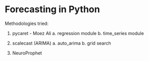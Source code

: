 # Forecasting in Python

Methodologies tried:
1. pycaret - Moez Ali
  a. regression module
  b. time_series module

2. scalecast (ARIMA)
  a. auto_arima
  b. grid search

4. NeuroProphet
